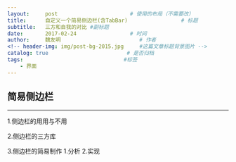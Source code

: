 ```yaml
---
layout:     post                       # 使用的布局（不需要改）
title:      自定义一个简易侧边栏(含TabBar)                 # 标题 
subtitle:   三方和自我的对比 #副标题
date:       2017-02-24                 # 时间
author:     魏友明                         # 作者
<!-- header-img: img/post-bg-2015.jpg     #这篇文章标题背景图片 -->
catalog: true                         # 是否归档
tags:                                #标签
    - 界面
---
```



## 简易侧边栏 
***
1.侧边栏的用用与不用
	
2.侧边栏的三方库
	
3.侧边栏的简易制作
	1.分析
	2.实现
 